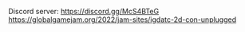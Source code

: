 Discord server: https://discord.gg/McS4BTeG
https://globalgamejam.org/2022/jam-sites/igdatc-2d-con-unplugged